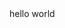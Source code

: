 <!doctype html>
<html>
  <head>
    <meta charset="utf-8">
    <title>title</title>
  </head>
  <body>
    hello world
  </body>
</html>